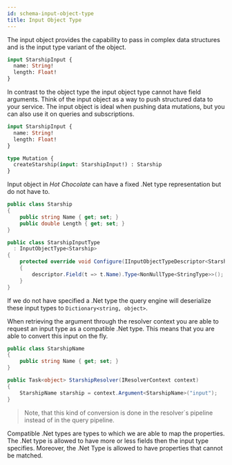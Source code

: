 ```yaml
---
id: schema-input-object-type
title: Input Object Type
---
```


The input object provides the capability to pass in complex data structures and is the input type variant of the object.

```GraphQL
input StarshipInput {
  name: String!
  length: Float!
}
```

In contrast to the object type the input object type cannot have field arguments. Think of the input object as a way to push structured data to your service. The input object is ideal when pushing data mutations, but you can also use it on queries and subscriptions.

```GraphQL
input StarshipInput {
  name: String!
  length: Float!
}

type Mutation {
  createStarship(input: StarshipInput!) : Starship
}
```

Input object in _Hot Chocolate_ can have a fixed .Net type representation but do not have to.

```csharp
public class Starship
{
    public string Name { get; set; }
    public double Length { get; set; }
}

public class StarshipInputType
  : InputObjectType<Starship>
{
    protected override void Configure(IInputObjectTypeDescriptor<Starship> descriptor)
    {
        descriptor.Field(t => t.Name).Type<NonNullType<StringType>>();
    }
}
```

If we do not have specified a .Net type the query engine will deserialize these input types to `Dictionary<string, object>`.

When retrieving the argument through the resolver context you are able to request an input type as a compatible .Net type. This means that you are able to convert this input on the fly.

```csharp
public class StarshipName
{
    public string Name { get; set; }
}

public Task<object> StarshipResolver(IResolverContext context)
{
    StarshipName starship = context.Argument<StarshipName>("input");
}
```

> Note, that this kind of conversion is done in the resolver`s pipeline instead of in the query pipeline.

Compatible .Net types are types to which we are able to map the properties. The .Net type is allowed to have more or less fields then the input type specifies. Moreover, the .Net Type is allowed to have properties that cannot be matched.
